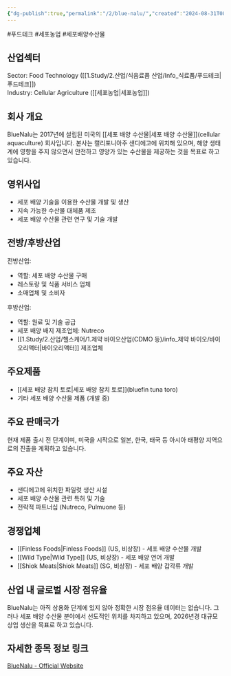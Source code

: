 ```yaml
---
{"dg-publish":true,"permalink":"/2/blue-nalu/","created":"2024-08-31T08:30:41.504+09:00","updated":"2025-07-29T21:37:04.419+09:00"}
---
```


#푸드테크 #세포농업 #세포배양수산물

## 산업섹터

Sector: Food Technology ([[1.Study/2.산업/식음료픔 산업/Info_식료품/푸드테크\|푸드테크]])  
Industry: Cellular Agriculture ([[세포농업\|세포농업]])

## 회사 개요

BlueNalu는 2017년에 설립된 미국의 [[세포 배양 수산물\|세포 배양 수산물]](cellular aquaculture) 회사입니다. 본사는 캘리포니아주 샌디에고에 위치해 있으며, 해양 생태계에 영향을 주지 않으면서 안전하고 영양가 있는 수산물을 제공하는 것을 목표로 하고 있습니다.

## 영위사업

- 세포 배양 기술을 이용한 수산물 개발 및 생산
- 지속 가능한 수산물 대체품 제조
- 세포 배양 수산물 관련 연구 및 기술 개발

## 전방/후방산업

전방산업:

- 역할: 세포 배양 수산물 구매
- 레스토랑 및 식품 서비스 업체
- 소매업체 및 소비자

후방산업:

- 역할: 원료 및 기술 공급
- 세포 배양 배지 제조업체: Nutreco
- [[1.Study/2.산업/헬스케어/1.제약 바이오산업(CDMO 등)/info_제약 바이오/바이오리액터\|바이오리액터]] 제조업체

## 주요제품

- [[세포 배양 참치 토로\|세포 배양 참치 토로]](bluefin tuna toro)
- 기타 세포 배양 수산물 제품 (개발 중)

## 주요 판매국가

현재 제품 출시 전 단계이며, 미국을 시작으로 일본, 한국, 태국 등 아시아 태평양 지역으로의 진출을 계획하고 있습니다.

## 주요 자산

- 샌디에고에 위치한 파일럿 생산 시설
- 세포 배양 수산물 관련 특허 및 기술
- 전략적 파트너십 (Nutreco, Pulmuone 등)

## 경쟁업체

- [[Finless Foods\|Finless Foods]] (US, 비상장) - 세포 배양 수산물 개발
- [[Wild Type\|Wild Type]] (US, 비상장) - 세포 배양 연어 개발
- [[Shiok Meats\|Shiok Meats]] (SG, 비상장) - 세포 배양 갑각류 개발

## 산업 내 글로벌 시장 점유율

BlueNalu는 아직 상용화 단계에 있지 않아 정확한 시장 점유율 데이터는 없습니다. 그러나 세포 배양 수산물 분야에서 선도적인 위치를 차지하고 있으며, 2026년경 대규모 상업 생산을 목표로 하고 있습니다.

## 자세한 종목 정보 링크

[BlueNalu - Official Website](https://www.bluenalu.com/)